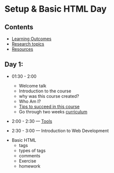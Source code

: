 # Setup & Basic HTML Day

## Contents

- [Learning Outcomes]()
- [Research topics]()
- [Resources](./resources.md)

## Day 1:

- 01:30 - 2:00

  - Welcome talk
  - Introduction to the course
  - why was this course created?
  - Who Am I?
  - [Tips to succeed in this course](./tips.md)
  - Go through two weeks [curriculum](../coursebook/README.md)

- 2:00 - 2:30 — [Tools](./tools.md)

- 2:30 - 3:00 — Introduction to Web Development

* Basic HTML
  - tags
  - types of tags
  - comments
  - Exercise
  - homework
